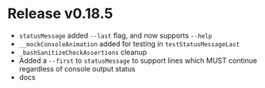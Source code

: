 # Release v0.18.5

- `statusMessage` added `--last` flag, and now supports `--help`
- `__mockConsoleAnimation` added for testing in `testStatusMessageLast`
- `_bashSanitizeCheckAssertions` cleanup
- Added a `--first` to `statusMessage` to support lines which MUST continue regardless of console output status
- docs
